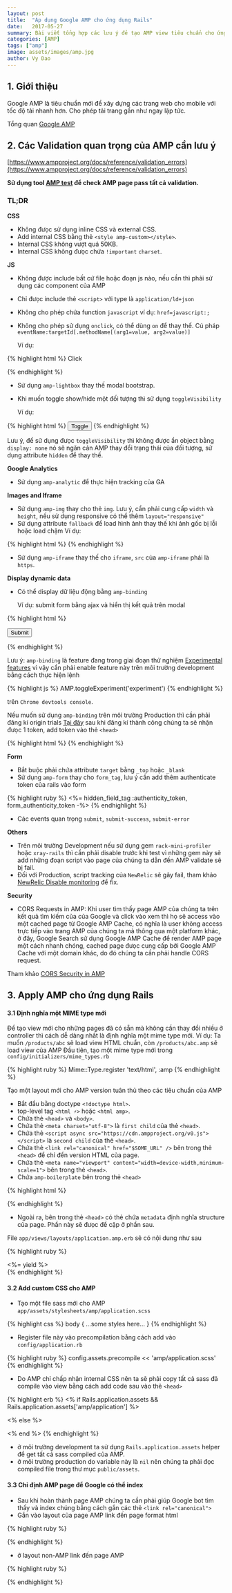 ```yaml
---
layout: post
title:  "Áp dụng Google AMP cho ứng dụng Rails"
date:   2017-05-27
summary: Bài viết tổng hợp các lưu ý đẻ tạo AMP view tiêu chuẩn cho ứng dụng Rails
categories: [AMP]
tags: ["amp"]
image: assets/images/amp.jpg
author: Vy Dao
---
```


## 1. Giới thiệu
Google AMP là tiêu chuẩn mới để xây dựng các trang web cho mobile với tốc độ tải nhanh hơn. Cho phép tải trang gần như ngay lập tức.

Tổng quan [Google AMP](https://www.ampproject.org/)

## 2. Các Validation quan trọng của AMP cần lưu ý

[https://www.ampproject.org/docs/reference/validation_errors](https://www.ampproject.org/docs/reference/validation_errors)

**Sử dụng tool [AMP test](https://search.google.com/search-console/amp) để check AMP page pass tất cả validation.**

### TL;DR

**CSS**

- Không đưọc sử dụng inline CSS và external CSS.
- Add internal CSS bằng thẻ `<style amp-custom></style>`.
- Internal CSS không vượt quá 50KB.
- Internal CSS không đưọc chứa `!important` `charset`.

**JS**

- Không được include bất cứ file hoặc đoạn js nào, nếu cần thì phải sử dụng các component của AMP
- Chỉ đưọc include thẻ `<script>` với type là `application/ld+json`
- Không cho phép chứa function `javascript` ví dụ: `href=javascript:;`
- Không cho phép sử dụng `onclick`, có thể dùng `on` để thay thế. Cú pháp `eventName:targetId[.methodName[(arg1=value, arg2=value)]`

  Ví dụ:

{% highlight html %}
<a on="tap:targetForm.hide">Click</a>
<form id="targetForm" on="submit.modal-id.show"></form>
{% endhighlight %}

- Sử dụng `amp-lightbox` thay thế modal bootstrap.
- Khi muốn toggle show/hide một đối tượng thì sử dụng `toggleVisibility`

  Ví dụ:

{% highlight html %}
<button on="tap:targetForm.toggleVisibility">Toggle</button>
{% endhighlight %}

  Lưu ý, để sử dụng đưọc `toggleVisibility` thì không được ẩn object bằng `display: none` nó sẽ ngăn cản AMP thay đổi trạng thái của đối tượng, sử dụng attribute `hidden` để thay thế.

**Google Analytics**
- Sử dụng `amp-analytic` để thực hiện tracking của GA

**Images and Iframe**
- Sử dụng `amp-img` thay cho thẻ `img`. Lưu ý, cần phải cung cấp `width` và `height`, nếu sử dụng responsive có thể thêm `layout="responsive"`
- Sử dụng attribute `fallback` để load hình ảnh thay thế khi ảnh gốc bị lỗi hoặc load chậm
  Ví dụ:

{% highlight html %}
<amp-img alt="Mountains"
width="550"
height="368"
src="images/mountains.webp">
<amp-img alt="Mountains"
  fallback
  width="550"
  height="368"
  src="images/mountains.jpg"></amp-img>
</amp-img>
{% endhighlight %}

- Sử dụng `amp-iframe` thay thế cho `iframe`, `src` của `amp-iframe` phải là `https`.

**Display dynamic data**
- Có thể display dữ liệu động bằng `amp-binding`

  Ví dụ: submit form bằng ajax và hiển thị kết quả trên modal

{% highlight html %}
<form on="submit-success:targetLightbox, AMP.setState({ formResponse: event.response })">
  <button type="submit">Submit</button>
</form>

<amp-lightbox id="targetLightbox" layout="nodisplay">
  <div class="lightbox">
    <amp-img src="my-full-image.jpg" width=300 height=800 on="tap:my-lightbox.close">
    <p [text]="formResponse.mesage"></p>
    <p [text]="formResponse.status"></p>
  </div>
</amp-lightbox>
{% endhighlight %}

  Lưu ý: `amp-binding` là feature đang trong giai đoạn thử nghiệm [Experimental features](https://ư.ampproject.org/dóc/refernce/experimental) vì vậy cần phải enable feature này trên môi trường development bằng cách thực hiện lệnh

{% highlight js %}
      AMP.toggleExperiment('experiment')
{% endhighlight %}

  trên `Chrome devtools console`.

  Nếu muốn sử dụng `amp-binding` trên môi trường Production thì cần phải đăng kí origin trials [Tại đây](https://dóc.google.com/a/google.com/forms/d/e/1FAIpQLSfGCAjUU4pDu84Sclw6wjGVDiFJhVr61pYTMehIt6ẽ4ửm1Q/viewform) sau khi đăng kí thành công chúng ta sẽ nhận đưọc 1 token, add token vào thẻ `<head>`

{% highlight html %}
<meta name="amp-experiment-token" content="HfmyLgNLmblRg3Alqy164Vywr">
{% endhighlight %}

**Form**
- Bắt buộc phải chứa attribute `target` bằng `_top` hoặc `_blank`
- Sử dụng `amp-form` thay cho `form_tag`, lưu ý cần add thêm authenticate token của rails vào form

{% highlight ruby %}
<%= hidden_field_tag :authenticity_token, form_authenticity_token -%>
{% endhighlight %}

- Các events quan trọng `submit`, `submit-success`, `submit-error`

**Others**
- Trên môi trường Development nếu sử dụng gem `rack-mini-profiler` hoặc `xray-rails` thì cần phải disable trước khi test vì những gem này sẽ add những đoạn script vào page của chúng ta dẫn đến AMP validate sẽ bị fail.
- Đối với Production, script tracking của `NewRelic` sẽ gây fail, tham khảo [NewRelic Disable monitoring](https://docs.newrelic.com/docs/browser/new-relic-browser/installation-configuration/disable-browser-monitoring-specific-pages) để fix.

**Security**
- CORS Requests in AMP: Khi user tìm thấy page AMP của chúng ta trên kết quả tìm kiếm của của Google và click vào xem thì họ sẽ access vào một cached page từ Google AMP Cache, có nghĩa là user không access trực tiếp vào trang AMP của chúng ta mà thông qua một platform khác, ở đây, Google Search sử dụng Google AMP Cache để render AMP page một cách nhanh chóng, cached page đưọc cung cấp bởi Google AMP Cache với một domain khác, do đó chúng ta cần phải handle CORS request.

Tham khảo [CORS Security in AMP](https://github.com/ampproject/amphtml/blob/master/spec/amp-cors-requests.md)

## 3. Apply AMP cho ứng dụng Rails

#### 3.1 Định nghĩa một MIME type mới

Để tạo view mới cho những pages đã có sẵn mà không cần thay đổi nhiều ở controller thì cách dễ dàng nhất là định nghĩa một mime type mới.
Ví dụ: Ta muốn `/products/abc` sẽ load view HTML chuẩn, còn `/products/abc.amp` sẽ load view của AMP
Đầu tiên, tạo một mime type mới trong `config/initializers/mime_types.rb`

{% highlight ruby %}
Mime::Type.register 'text/html', :amp
{% endhighlight %}

Tạo một layout mới cho AMP version tuân thủ theo các tiêu chuẩn của AMP

- Bắt đầu bằng doctype `<!doctype html>`.
- top-level tag `<html ⚡>` hoặc `<html amp>`.
- Chứa thẻ `<head>` và `<body>`.
- Chứa thẻ `<meta charset="utf-8">` là `first child` của thẻ `<head>`.
- Chứa thẻ `<script async src="https://cdn.ampproject.org/v0.js"></script>` là `second child` của thẻ `<head>`.
- Chứa thẻ `<link rel="canonical" href="$SOME_URL" />` bên trong thẻ `<head>` để chỉ đển version HTML của page.
- Chứa thẻ `<meta name="viewport" content="width=device-width,minimum-scale=1">` bên trong thẻ `<head>`.
- Chứa `amp-boilerplate` bên trong thẻ `<head>`

{% highlight html %}
<style amp-boilerplate>body{-webkit-animation:-amp-start 8s steps(1,end) 0s 1 normal both;-moz-animation:-amp-start 8s steps(1,end) 0s 1 normal both;-ms-animation:-amp-start 8s steps(1,end) 0s 1 normal both;animation:-amp-start 8s steps(1,end) 0s 1 normal both}@-webkit-keyframes -amp-start{from{visibility:hidden}to{visibility:visible}}@-moz-keyframes -amp-start{from{visibility:hidden}to{visibility:visible}}@-ms-keyframes -amp-start{from{visibility:hidden}to{visibility:visible}}@-o-keyframes -amp-start{from{visibility:hidden}to{visibility:visible}}@keyframes -amp-start{from{visibility:hidden}to{visibility:visible}}</style><noscript><style amp-boilerplate>body{-webkit-animation:none;-moz-animation:none;-ms-animation:none;animation:none}</style></noscript>
{% endhighlight %}

- Ngoài ra, bên trong thẻ `<head>` có thẻ chứa `metadata` định nghĩa structure của page. Phần này sẽ đưọc đề cập ở phần sau.

File `app/views/layouts/application.amp.erb` sẽ có nội dung như sau

{% highlight ruby %}
  <!doctype html>
  <html ⚡>
    <head>
      <meta charset="utf-8">
      <script async src="https://cdn.ampproject.org/v0.js"></script>
      <link rel="canonical" href="<%= url_for(format: :html, only_path: false) %>" >
      <meta name="viewport" content="width=device-width,minimum-scale=1,initial-scale=1">
      <style amp-boilerplate>body{-webkit-animation:-amp-start 8s steps(1,end) 0s 1 normal both;-moz-animation:-amp-start 8s steps(1,end) 0s 1 normal both;-ms-animation:-amp-start 8s steps(1,end) 0s 1 normal both;animation:-amp-start 8s steps(1,end) 0s 1 normal both}@-webkit-keyframes -amp-start{from{visibility:hidden}to{visibility:visible}}@-moz-keyframes -amp-start{from{visibility:hidden}to{visibility:visible}}@-ms-keyframes -amp-start{from{visibility:hidden}to{visibility:visible}}@-o-keyframes -amp-start{from{visibility:hidden}to{visibility:visible}}@keyframes -amp-start{from{visibility:hidden}to{visibility:visible}}</style><noscript><style amp-boilerplate>body{-webkit-animation:none;-moz-animation:none;-ms-animation:none;animation:none}</style></noscript>
    </head>
    <body>
      <div class="amp">
        <%= yield %>
      </div>
    </body>
  </html>
{% endhighlight %}

#### 3.2 Add custom CSS cho AMP

- Tạo một file sass mới cho AMP `app/assets/stylesheets/amp/application.scss`

{% highlight css %}
  body {
    ...some styles here...
  }
{% endhighlight %}

- Register file này vào precompilation bằng cách add vào `config/application.rb`

{% highlight ruby %}
  config.assets.precompile << 'amp/application.scss'
{% endhighlight %}

- Do AMP chỉ chấp nhận internal CSS nên ta sẽ phải copy tất cả sass đã compile vào view bằng cách add code sau vào thẻ `<head>`

{% highlight erb %}
<% if Rails.application.assets && Rails.application.assets['amp/application'] %>
  <style amp-custom><%= Rails.application.assets['amp/application'].to_s.html_safe %></style>
<% else %>
  <style amp-custom><%= File.read "#{Rails.root}/public#{stylesheet_path('amp/application', host: nil)}" %></style>
<% end %>
{% endhighlight %}

- ở môi trường development ta sử dụng `Rails.application.assets` helper để get tất cả sass compiled của AMP.
- ở môi trường production do variable này là `nil` nên chúng ta phải đọc compiled file trong thư mục `public/assets`.

#### 3.3 Chỉ định AMP page để Google có thể index
- Sau khi hoàn thành page AMP chúng ta cần phải giúp Google bot tìm thấy và index chúng bằng cách gắn các thẻ `<link rel="canonical">`
- Gắn vào layout của page AMP link đến page format html

{% highlight ruby %}
  <link rel="canonical" href="<%= url_for(format: :html, only_path: false) %>" >
{% endhighlight %}

- ở layout non-AMP link đến page AMP

{% highlight ruby %}
  <link rel="amphtml" href="<%= url_for(format: :amp, only_path: false) %>" >
{% endhighlight %}
